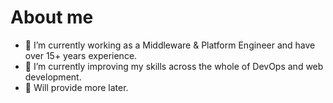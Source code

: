 # About me


- 🔭 I’m currently working as a Middleware & Platform Engineer and have over 15+ years experience.
- 🌱 I’m currently improving my skills across the whole of DevOps and web development.
- 🚀 Will provide more later.





